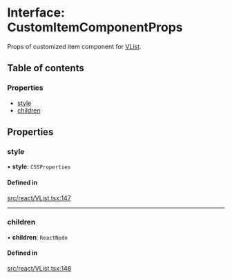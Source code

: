 # Interface: CustomItemComponentProps

Props of customized item component for [VList](../API.md#vlist).

## Table of contents

### Properties

- [style](CustomItemComponentProps.md#style)
- [children](CustomItemComponentProps.md#children)

## Properties

### style

• **style**: `CSSProperties`

#### Defined in

[src/react/VList.tsx:147](https://github.com/inokawa/virtua/blob/3512cbe/src/react/VList.tsx#L147)

___

### children

• **children**: `ReactNode`

#### Defined in

[src/react/VList.tsx:148](https://github.com/inokawa/virtua/blob/3512cbe/src/react/VList.tsx#L148)
